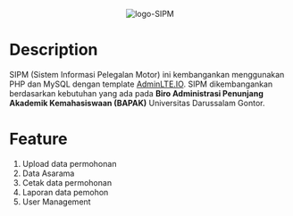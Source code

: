 <p align="center">
  <img src="https://i.ibb.co/mhXCHTQ/logo-SIPM.png" alt="logo-SIPM" border="0">
<br>
</p>

# Description
SIPM (Sistem Informasi Pelegalan Motor) ini kembangankan menggunakan PHP dan MySQL dengan template [AdminLTE.IO](https://adminlte.io). SIPM dikembangankan berdasarkan kebutuhan yang ada pada **Biro Administrasi Penunjang Akademik Kemahasiswaan (BAPAK)** Universitas Darussalam Gontor. 

# Feature
1. Upload data permohonan
2. Data Asarama
3. Cetak data permohonan
4. Laporan data pemohon
5. User Management


